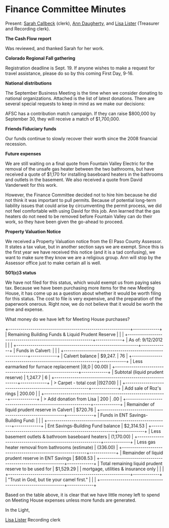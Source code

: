 Finance Committee Minutes
=========================

Present: [Sarah Callbeck](/Friends/SarahCallbeck/) (clerk), [Ann
Daugherty](/Friends/AnnDaugherty/), and [Lisa
Lister](/Friends/LisaLister/) (Treasurer and Recording clerk).

**The Cash Flow report**

Was reviewed, and thanked Sarah for her work.

**Colorado Regional Fall gathering**

Registration deadline is Sept. 19. If anyone wishes to make a request
for travel assistance, please do so by this coming First Day, 9-16.

**National distributions**

The September Business Meeting is the time when we consider donating to
national organizations. Attached is the list of latest donations. There
are several special requests to keep in mind as we make our decisions:

AFSC has a contribution match campaign. If they can raise \$800,000 by
September 30, they will receive a match of \$1,700,000.

**Friends Fiduciary funds**

Our funds continue to slowly recover their worth since the 2008
financial recession.

**Future expenses**

We are still waiting on a final quote from Fountain Valley Electric for
the removal of the unsafe gas heater between the two bathrooms, but have
received a quote of \$1,170 for installing baseboard heaters in the
bathrooms and outlets in the basement. We also received a quote from
David Vanderweit for this work.

However, the Finance Committee decided not to hire him because he did
not think it was important to pull permits. Because of potential
long-term liability issues that could arise by circumventing the permit
process, we did not feel comfortable with using David for this job. Ann
learned that the gas heaters do not need to be removed before Fountain
Valley can do their work, so they have been given the go-ahead to
proceed.

**Property Valuation Notice**

We received a Property Valuation notice from the El Paso County
Assessor. It states a tax value, but in another section says we are
exempt. Since this is the first year we have received this notice (and
it is a tad confusing), we want to make sure they know we are a
religious group. Ann will stop by the Assessor office just to make
certain all is well.

**501(c)3 status**

We have not filed for this status, which would exempt us from paying
sales tax. Because we have been purchasing more items for the new
Meeting House, it has come up as a question about whether it would be
worth filing for this status. The cost to file is very expensive, and
the preparation of the paperwork onerous. Right now, we do not believe
that it would be worth the time and expense.

What money do we have left for Meeting House purchases?

+------------------------------------------------------------+-------------+
| Remaining Building Funds & Liquid Prudent Reserve |        |             |
+------------------------------------------------------------+-------------+
| As of: 9/12/2012 |                                         |             |
+------------------------------------------------------------+-------------+
| Funds in Calvert: |                                        |             |
+------------------------------------------------------------+-------------+
| Calvert balance | \$9,247.                                 | 76          |
+------------------------------------------------------------+-------------+
| Less earmarked for furnace replacement |(8,0               | 00.00)      |
+------------------------------------------------------------+-------------+
| Subtotal (liquid prudent reserve) | 1,247.7                | 6           |
+------------------------------------------------------------+-------------+
| > Carpet - total cost |(927.00)                            |             |
+------------------------------------------------------------+-------------+
| Add sale of Roz's rings | 200.00                           |             |
+------------------------------------------------------------+-------------+
| > Add donation from Lisa | 200                             | .00         |
+------------------------------------------------------------+-------------+
| Remainder of liquid prudent reserve in Calvert             | \$720.76    |
+------------------------------------------------------------+-------------+
| Funds in ENT Savings-Building Fund: |                      |             |
+------------------------------------------------------------+-------------+
| Ent Savings-Building Fund balance                          | \$2,314.53  |
+------------------------------------------------------------+-------------+
| Less basement outlets & bathroom baseboard heaters         | (1,170.00)  |
+------------------------------------------------------------+-------------+
| Less gas heater removal from bathrooms (estimate)          | (336.00)    |
+------------------------------------------------------------+-------------+
| Remainder of liquid prudent reserve in ENT Savings         | \$808.53    |
+------------------------------------------------------------+-------------+
| Total remaining liquid prudent reserve to be used for      | \$1,529.29  |
| mortgage, utilities & insurance only |                     |             |
+------------------------------------------------------------+-------------+
| "Trust in God, but tie your camel first." |                |             |
+------------------------------------------------------------+-------------+

Based on the table above, it is clear that we have little money left to
spend on Meeting House expenses unless more funds are generated.

In the Light,

[Lisa Lister](/Friends/LisaLister/) Recording clerk
